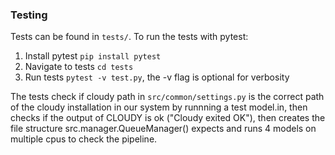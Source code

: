 ### Testing
Tests can be found in ```tests/```. To run the tests with pytest:
1. Install pytest ```pip install pytest```
2. Navigate to tests ```cd tests```
3. Run tests ```pytest -v test.py```, the -v flag is optional for verbosity

The tests check if cloudy path in ```src/common/settings.py``` is the correct path of the cloudy installation in our system by runnning a test model.in, then checks if the output of CLOUDY is ok ("Cloudy exited OK"), then creates the file structure src.manager.QueueManager() expects and runs 4 models on multiple cpus to check the pipeline.